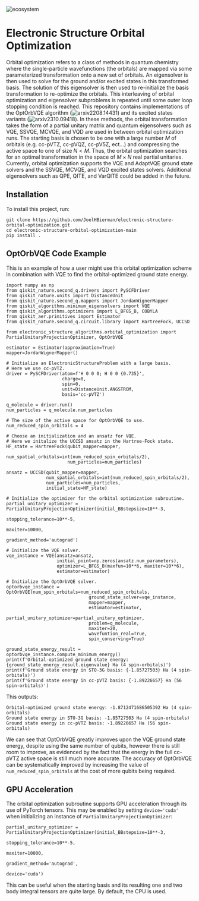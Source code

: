 ![ecosystem](https://raw.githubusercontent.com/qiskit-community/ecosystem/main/badges/qiskit-ecosystem_template.svg)

# Electronic Structure Orbital Optimization

Orbital optimization refers to a class of methods in quantum chemistry where the single-particle wavefunctions (the orbitals) are mapped via some parameterized transformation onto a new set of orbitals. An eigensolver is then used to solve for the ground and/or excited states in this transformed basis. The solution of this eigensolver is then used to re-initialize the basis transformation to re-optimize the orbitals. This interleaving of orbital optimization and eigensolver subproblems is repeated until some outer loop stopping condition is reached. This repository contains implementations of the OptOrbVQE algorithm (![arxiv2208.14431](https://arxiv.org/abs/2208.14431v2)) and its excited states variants (![arxiv2310.09418](https://arxiv.org/abs/2310.09418)). In these methods, the orbital transformation takes the form of a partial unitary matrix and quantum eigensolvers such as VQE, SSVQE, MCVQE, and VQD are used in between orbital optimization runs. The starting basis is chosen to be one with a large number $M$ of orbitals (e.g. cc-pVTZ, cc-pVQZ, cc-pV5Z, ect...) and compressing the active space to one of size $N < M$. Thus, the orbital optimization searches for an optimal transformation in the space of $M \times N$ real partial unitaries. Currently, orbital optimization supports the VQE and AdaptVQE ground state solvers and the SSVQE, MCVQE, and VQD excited states solvers. Additional eigensolvers such as QPE, QITE, and VarQITE could be added in the future.

## Installation

To install this project, run:

```
git clone https://github.com/JoelHBierman/electronic-structure-orbital-optimization.git
cd electronic-structure-orbital-optimization-main
pip install .
```

## OptOrbVQE Code Example

This is an example of how a user might use this orbital optimization scheme in combination with VQE to find the orbital-optimized ground state energy.

```
import numpy as np
from qiskit_nature.second_q.drivers import PySCFDriver
from qiskit_nature.units import DistanceUnit
from qiskit_nature.second_q.mappers import JordanWignerMapper
from qiskit_algorithms.minimum_eigensolvers import VQE
from qiskit_algorithms.optimizers import L_BFGS_B, COBYLA
from qiskit_aer.primitives import Estimator
from qiskit_nature.second_q.circuit.library import HartreeFock, UCCSD

from electronic_structure_algorithms.orbital_optimization import PartialUnitaryProjectionOptimizer, OptOrbVQE

estimator = Estimator(approximation=True)
mapper=JordanWignerMapper()

# Initialize an ElectronicStructureProblem with a large basis.
# Here we use cc-pVTZ.
driver = PySCFDriver(atom=f'H 0 0 0; H 0 0 {0.735}',
                     charge=0,
                     spin=0,
                     unit=DistanceUnit.ANGSTROM,
                     basis='cc-pVTZ')

q_molecule = driver.run()
num_particles = q_molecule.num_particles

# The size of the active space for OptOrbVQE to use.
num_reduced_spin_orbitals = 4

# Choose an initialization and an ansatz for VQE.
# Here we initalize the UCCSD ansatz in the Hartree-Fock state.
HF_state = HartreeFock(qubit_mapper=mapper,
                       num_spatial_orbitals=int(num_reduced_spin_orbitals/2),
                       num_particles=num_particles)

ansatz = UCCSD(qubit_mapper=mapper,
               num_spatial_orbitals=int(num_reduced_spin_orbitals/2),
               num_particles=num_particles,
               initial_state=HF_state)

# Initialize the optimizer for the orbital optimization subroutine.
partial_unitary_optimizer = PartialUnitaryProjectionOptimizer(initial_BBstepsize=10**-3,
                                                              stopping_tolerance=10**-5,
                                                              maxiter=10000,
                                                              gradient_method='autograd')

# Initialize the VQE solver.
vqe_instance = VQE(ansatz=ansatz,
                   initial_point=np.zeros(ansatz.num_parameters),
                   optimizer=L_BFGS_B(maxfun=10**6, maxiter=10**6),
                   estimator=estimator)

# Initialize the OptOrbVQE solver.
optorbvqe_instance = OptOrbVQE(num_spin_orbitals=num_reduced_spin_orbitals,
                               ground_state_solver=vqe_instance,
                               mapper=mapper,
                               estimator=estimator,
                               partial_unitary_optimizer=partial_unitary_optimizer,
                               problem=q_molecule,
                               maxiter=20,
                               wavefuntion_real=True,
                               spin_conserving=True)

ground_state_energy_result = optorbvqe_instance.compute_minimum_energy()
print(f'Orbital-optimized ground state energy: {ground_state_energy_result.eigenvalue} Ha (4 spin-orbitals)')
print(f'Ground state energy in STO-3G basis: {-1.85727503} Ha (4 spin-orbitals)')
print(f'Ground state energy in cc-pVTZ basis: {-1.89226657} Ha (56 spin-orbitals)')

```

This outputs:

```
Orbital-optimized ground state energy: -1.8712471686505392 Ha (4 spin-orbitals)
Ground state energy in STO-3G basis: -1.85727503 Ha (4 spin-orbitals)
Ground state energy in cc-pVTZ basis: -1.89226657 Ha (56 spin-orbitals)
```

We can see that OptOrbVQE greatly improves upon the VQE ground state energy, despite using the same number of qubits, however there is still room to improve, as evidenced by the fact that the energy in the full cc-pVTZ active space is still much more accurate. The accuracy of OptOrbVQE can be systematically improved
by increasing the value of `num_reduced_spin_orbitals` at the cost of more qubits being required.

## GPU Acceleration

The orbital optimization subroutine supports GPU acceleration through its use of PyTorch tensors. This may be enabled by setting `device='cuda'` when initializing an instance of `PartialUnitaryProjectionOptimizer`:

```
partial_unitary_optimizer = PartialUnitaryProjectionOptimizer(initial_BBstepsize=10**-3,
                                                              stopping_tolerance=10**-5,
                                                              maxiter=10000,
                                                              gradient_method='autograd',
                                                              device='cuda')
```

This can be useful when the starting basis and its resulting one and two body integral tensors are quite large. By default, the CPU is used.
